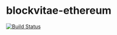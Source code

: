 # blockvitae-ethereum

[![Build Status](https://travis-ci.org/blockvitae/blockvitae-ethereum.svg?branch=master)](https://travis-ci.org/blockvitae/blockvitae-ethereum)
